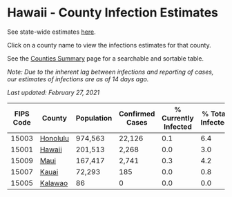# Hawaii - County Infection Estimates

See state-wide estimates [here](/infections/us-hi).

Click on a county name to view the infections estimates for that county.

See the [Counties Summary](/infections/summary-counties) page for a searchable and sortable table.

*Note: Due to the inherent lag between infections and reporting of cases, our estimates of infections are as of 14 days ago.*

*Last updated: February 27, 2021*

|   FIPS Code |               County |   Population |   Confirmed Cases |   % Currently Infected |   % Total Infected |
|-------------|----------------------|--------------|-------------------|------------------------|--------------------|
|       15003 | [Honolulu](honolulu) |      974,563 |            22,126 |                    0.1 |                6.4 |
|       15001 |     [Hawaii](hawaii) |      201,513 |             2,268 |                    0.0 |                3.0 |
|       15009 |         [Maui](maui) |      167,417 |             2,741 |                    0.3 |                4.2 |
|       15007 |       [Kauai](kauai) |       72,293 |               185 |                    0.0 |                0.8 |
|       15005 |   [Kalawao](kalawao) |           86 |                 0 |                    0.0 |                0.0 |